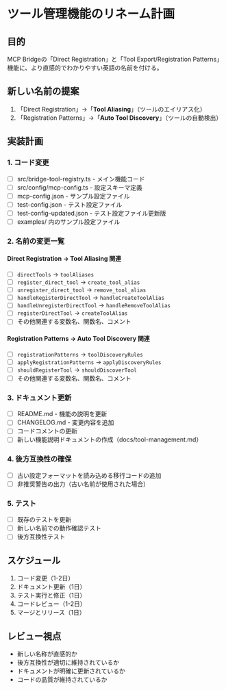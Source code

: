 # ツール管理機能のリネーム計画

## 目的
MCP Bridgeの「Direct Registration」と「Tool Export/Registration Patterns」機能に、より直感的でわかりやすい英語の名前を付ける。

## 新しい名前の提案
1. 「Direct Registration」→「**Tool Aliasing**」（ツールのエイリアス化）
2. 「Registration Patterns」→「**Auto Tool Discovery**」（ツールの自動検出）

## 実装計画

### 1. コード変更
- [ ] src/bridge-tool-registry.ts - メイン機能コード
- [ ] src/config/mcp-config.ts - 設定スキーマ定義
- [ ] mcp-config.json - サンプル設定ファイル
- [ ] test-config.json - テスト設定ファイル
- [ ] test-config-updated.json - テスト設定ファイル更新版
- [ ] examples/ 内のサンプル設定ファイル

### 2. 名前の変更一覧

#### Direct Registration → Tool Aliasing 関連
- [ ] `directTools` → `toolAliases`
- [ ] `register_direct_tool` → `create_tool_alias`
- [ ] `unregister_direct_tool` → `remove_tool_alias`
- [ ] `handleRegisterDirectTool` → `handleCreateToolAlias`
- [ ] `handleUnregisterDirectTool` → `handleRemoveToolAlias`
- [ ] `registerDirectTool` → `createToolAlias`
- [ ] その他関連する変数名、関数名、コメント

#### Registration Patterns → Auto Tool Discovery 関連
- [ ] `registrationPatterns` → `toolDiscoveryRules`
- [ ] `applyRegistrationPatterns` → `applyDiscoveryRules`
- [ ] `shouldRegisterTool` → `shouldDiscoverTool`
- [ ] その他関連する変数名、関数名、コメント

### 3. ドキュメント更新
- [ ] README.md - 機能の説明を更新
- [ ] CHANGELOG.md - 変更内容を追加
- [ ] コードコメントの更新
- [ ] 新しい機能説明ドキュメントの作成（docs/tool-management.md）

### 4. 後方互換性の確保
- [ ] 古い設定フォーマットを読み込める移行コードの追加
- [ ] 非推奨警告の出力（古い名前が使用された場合）

### 5. テスト
- [ ] 既存のテストを更新
- [ ] 新しい名前での動作確認テスト
- [ ] 後方互換性テスト

## スケジュール
1. コード変更（1-2日）
2. ドキュメント更新（1日）
3. テスト実行と修正（1日）
4. コードレビュー（1-2日）
5. マージとリリース（1日）

## レビュー視点
- 新しい名称が直感的か
- 後方互換性が適切に維持されているか
- ドキュメントが明確に更新されているか
- コードの品質が維持されているか
